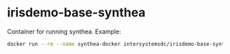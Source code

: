 # irisdemo-base-synthea

Container for running synthea. Example:

```bash
docker run --rm --name synthea-docker intersystemsdc/irisdemo-base-synthea:version-1.0.0 5
```

